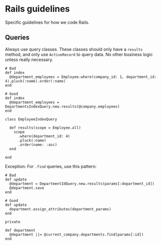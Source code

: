 # Rails guidelines

Specific guidelines for how we code Rails.

## Queries

Always use query classes. These classes should only have a `results` method, and only use `ActiveRecord` to query data. No other business logic unless really necessary.

```
# Bad
def index
  @department_employees = Employee.where(company_id: 1, department_id: 4).pluck(:name).order(:name)
end

# Good
def index
  @department_employees = DepartmentsIndexQuery.new.results(@company.employees)
end

class EmployeeIndexQuery

  def results(scope = Employee.all)
    scope
      .where(department_id: 4)
      .pluck(:name)
      .order(name: :asc)
  end

end
```

Exception: For `.find` queries, use this pattern:

```
# Bad
def update
  @department = DepartmentIdQuery.new.results(params[:department_id])
  @department.save
end

# Good
def update
  department.assign_attributes(department_params)
end

private

def department
  @department ||= @current_company.departments.find(params[:id])
end
```
